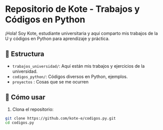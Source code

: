 # Repositorio de Kote - Trabajos y Códigos en Python
¡Hola! Soy Kote, estudiante universitaria y aquí comparto mis trabajos de la U y códigos en Python para aprendizaje y práctica.

## 📁 Estructura

- `trabajos_universidad/`: Aquí están mis trabajos y ejercicios de la universidad.
- `codigos_python/`: Códigos diversos en Python, ejemplos.
- `proyectos` : Cosas que se me ocurren

## 🚀 Cómo usar

1. Clona el repositorio:
```bash
git clone https://github.com/kote-e/codigos.py.git
cd codigos.py
